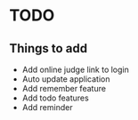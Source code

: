 # TODO

## Things to add

- Add online judge link to login
- Auto update application
- Add remember feature
- Add todo features
- Add reminder
